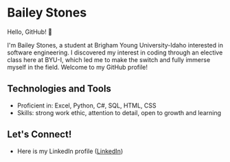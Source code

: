 # Bailey Stones

Hello, GitHub! 👋

I'm Bailey Stones, a student at Brigham Young University-Idaho interested in software engineering. I discovered my interest in coding through an elective class here at BYU-I, which led me to make the switch and fully immerse myself in the field. Welcome to my GitHub profile!

## Technologies and Tools

- Proficient in: Excel, Python, C#, SQL, HTML, CSS
- Skills: strong work ethic, attention to detail, open to growth and learning

## Let's Connect!

- Here is my LinkedIn profile ([LinkedIn](https://www.linkedin.com/in/bailey-stones/)) 
